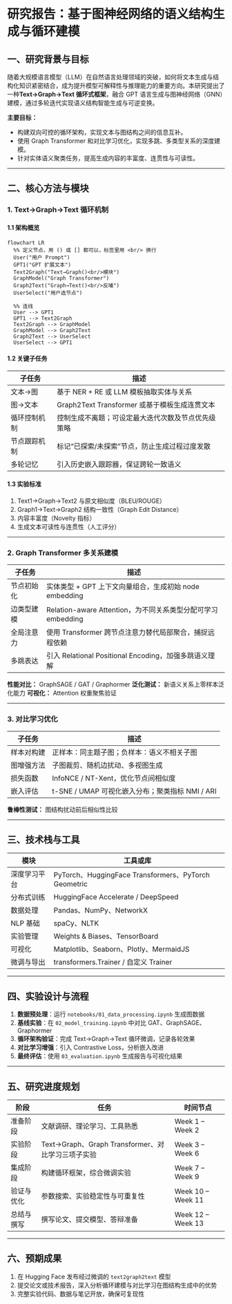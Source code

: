 # 研究报告：基于图神经网络的语义结构生成与循环建模

## 一、研究背景与目标

随着大规模语言模型（LLM）在自然语言处理领域的突破，如何将文本生成与结构化知识紧密结合，成为提升模型可解释性与推理能力的重要方向。本研究提出了一种**Text→Graph→Text 循环式框架**，融合 GPT 语言生成与图神经网络（GNN）建模，通过多轮迭代实现语义结构智能生成与可逆变换。

**主要目标：**

* 构建双向可控的循环架构，实现文本与图结构之间的信息互补。
* 使用 Graph Transformer 和对比学习优化，实现多跳、多类型关系的深度建模。
* 针对实体语义聚类任务，提高生成内容的丰富度、连贯性与可读性。

---

## 二、核心方法与模块

### 1. Text→Graph→Text 循环机制

#### 1.1 架构概览

```mermaid
flowchart LR
  %% 定义节点，用 () 或 [] 都可以，标签里用 <br/> 换行
  User("用户 Prompt")
  GPT1("GPT 扩展文本")
  Text2Graph("Text→Graph()<br/>模块")
  GraphModel("Graph Transformer")
  Graph2Text("Graph→Text()<br/>反哺")
  UserSelect("用户选节点")

  %% 连线
  User --> GPT1
  GPT1 --> Text2Graph
  Text2Graph --> GraphModel
  GraphModel --> Graph2Text
  Graph2Text --> UserSelect
  UserSelect --> GPT1

```

#### 1.2 关键子任务

| 子任务    | 描述                                 |
| ------ | ---------------------------------- |
| 文本→图   | 基于 NER + RE 或 LLM 模板抽取实体与关系        |
| 图→文本   | Graph2Text Transformer 或基于模板生成连贯文本 |
| 循环控制机制 | 控制生成不离题；可设定最大迭代次数及节点优先级策略          |
| 节点跟踪机制 | 标记“已探索/未探索”节点，防止生成过程过度发散           |
| 多轮记忆   | 引入历史嵌入跟踪器，保证跨轮一致语义                 |

#### 1.3 实验标准

1. Text1→Graph→Text2 与原文相似度（BLEU/ROUGE）
2. Graph1→Text→Graph2 结构一致性（Graph Edit Distance）
3. 内容丰富度（Novelty 指标）
4. 生成文本可读性与连贯性（人工评分）

---

### 2. Graph Transformer 多关系建模

| 子任务   | 描述                                              |
| ----- | ----------------------------------------------- |
| 节点初始化 | 实体类型 + GPT 上下文向量组合，生成初始 node embedding          |
| 边类型建模 | Relation-aware Attention，为不同关系类型分配可学习 embedding |
| 全局注意力 | 使用 Transformer 跨节点注意力替代局部聚合，捕捉远程依赖              |
| 多跳表达  | 引入 Relational Positional Encoding，加强多跳语义理解      |

**性能对比：** GraphSAGE / GAT / Graphormer
**泛化测试：** 新语义关系上零样本泛化能力
**可视化：** Attention 权重聚焦验证

---

### 3. 对比学习优化

| 子任务   | 描述                                  |
| ----- | ----------------------------------- |
| 样本对构建 | 正样本：同主题子图；负样本：语义不相关子图               |
| 图增强方法 | 子图裁剪、随机边扰动、多视图生成                    |
| 损失函数  | InfoNCE / NT-Xent，优化节点间相似度          |
| 嵌入评估  | t-SNE / UMAP 可视化嵌入分布；聚类指标 NMI / ARI |

**鲁棒性测试：** 图结构扰动前后相似性比较

---

## 三、技术栈与工具

| 模块     | 工具或库                                               |
| ------ | -------------------------------------------------- |
| 深度学习平台 | PyTorch、HuggingFace Transformers、PyTorch Geometric |
| 分布式训练  | HuggingFace Accelerate / DeepSpeed                 |
| 数据处理   | Pandas、NumPy、NetworkX                              |
| NLP 基础 | spaCy、NLTK                                         |
| 实验管理   | Weights & Biases、TensorBoard                       |
| 可视化    | Matplotlib、Seaborn、Plotly、MermaidJS                |
| 微调与导出  | transformers.Trainer / 自定义 Trainer                 |

---

## 四、实验设计与流程

1. **数据预处理**：运行 `notebooks/01_data_processing.ipynb` 生成图数据
2. **基线实验**：在 `02_model_training.ipynb` 中对比 GAT、GraphSAGE、Graphormer
3. **循环架构验证**：完成 Text→Graph→Text 循环微调，记录各轮效果
4. **对比学习增强**：引入 Contrastive Loss，分析嵌入改进
5. **最终评估**：使用 `03_evaluation.ipynb` 生成报告与可视化结果

---

## 五、研究进度规划

| 阶段    | 任务                                     | 时间节点              |
| ----- | -------------------------------------- | ----------------- |
| 准备阶段  | 文献调研、理论学习、工具熟悉                         | Week 1 – Week 2   |
| 实验阶段  | Text→Graph、Graph Transformer、对比学习三项子实验 | Week 3 – Week 6   |
| 集成阶段  | 构建循环框架，综合微调实验                          | Week 7 – Week 9   |
| 验证与优化 | 参数搜索、实验稳定性与可重复性                        | Week 10 – Week 11 |
| 总结与撰写 | 撰写论文、提交模型、答辩准备                         | Week 12 – Week 13 |

---

## 六、预期成果

1. 在 Hugging Face 发布经过微调的 `text2graph2text` 模型
2. 提交论文或技术报告，深入分析循环建模与对比学习在图结构生成中的优势
3. 完整实验代码、数据与笔记开放，确保可复现性